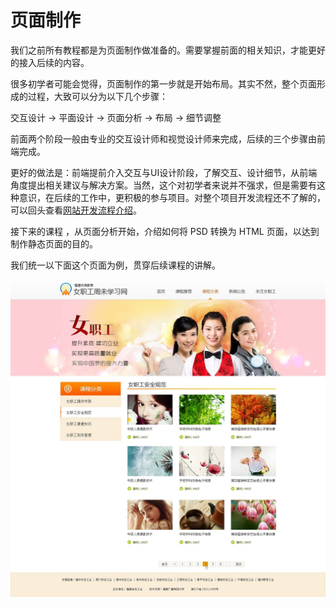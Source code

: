 # 页面制作

我们之前所有教程都是为页面制作做准备的。需要掌握前面的相关知识，才能更好的接入后续的内容。

很多初学者可能会觉得，页面制作的第一步就是开始布局。其实不然，整个页面形成的过程，大致可以分为以下几个步骤：

交互设计 -&gt; 平面设计 -&gt; 页面分析 -&gt; 布局 -&gt; 细节调整

前面两个阶段一般由专业的交互设计师和视觉设计师来完成，后续的三个步骤由前端完成。

更好的做法是：前端提前介入交互与UI设计阶段，了解交互、设计细节，从前端角度提出相关建议与解决方案。当然，这个对初学者来说并不强求，但是需要有这种意识，在后续的工作中，更积极的参与项目。对整个项目开发流程还不了解的，可以回头查看[网站开发流程介绍](/preface.md)。

接下来的课程 ，从页面分析开始，介绍如何将 PSD 转换为 HTML 页面，以达到制作静态页面的目的。

我们统一以下面这个页面为例，贯穿后续课程的讲解。

![](/assets/web-layout-full.jpg)


